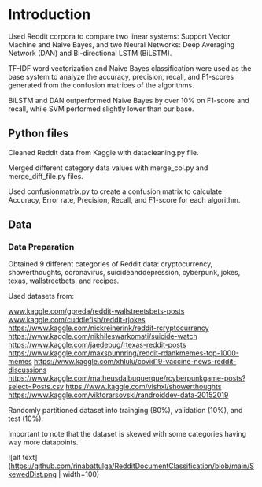 # Introduction
Used Reddit corpora to compare two linear systems: Support Vector Machine and Naive Bayes, and two Neural Networks: Deep Averaging Network (DAN) and Bi-directional LSTM (BiLSTM). 

TF-IDF word vectorization and Naive Bayes classification were used as the base system to analyze the accuracy, precision, recall, and F1-scores generated from the confusion matrices of the algorithms. 

BiLSTM and DAN outperformed Naive Bayes by over 10% on F1-score and recall, while SVM performed slightly lower than our base. 

## Python files
Cleaned Reddit data from Kaggle with datacleaning.py file. 

Merged different category data values with merge_col.py and merge_diff_file.py files.

Used confusionmatrix.py to create a confusion matrix to calculate Accuracy, Error rate, Precision, Recall, and F1-score for each algorithm. 

## Data

### Data Preparation

Obtained 9 different categories of Reddit data: cryptocurrency, showerthoughts, coronavirus, suicideanddepression, cyberpunk, jokes, texas, wallstreetbets, and recipes.

Used datasets from:

www.kaggle.com/gpreda/reddit-wallstreetsbets-posts
www.kaggle.com/cuddlefish/reddit-rjokes
https://www.kaggle.com/nickreinerink/reddit-rcryptocurrency 
https://www.kaggle.com/nikhileswarkomati/suicide-watch 
https://www.kaggle.com/jaedebug/rtexas-reddit-posts 
https://www.kaggle.com/maxspunnring/reddit-rdankmemes-top-1000-memes 
https://www.kaggle.com/xhlulu/covid19-vaccine-news-reddit-discussions 
https://www.kaggle.com/matheusdalbuquerque/rcyberpunkgame-posts?select=Posts.csv 
https://www.kaggle.com/vishxl/showerthoughts 
https://www.kaggle.com/viktorarsovski/randroiddev-data-20152019

Randomly partitioned dataset into trainging (80%), validation (10%), and test (10%). 

Important to note that the dataset is skewed with some categories having way more datapoints. 

![alt text](https://github.com/rinabattulga/RedditDocumentClassification/blob/main/SkewedDist.png | width=100)
